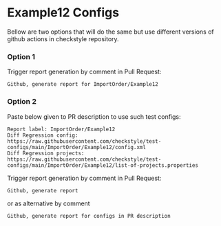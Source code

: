 # Example12 Configs

Bellow are two options that will do the same but use different versions
of github actions in checkstyle repository.


### Option 1
Trigger report generation by comment in Pull Request:
```
Github, generate report for ImportOrder/Example12
```

### Option 2

Paste below given to PR description to use such test configs:
```
Report label: ImportOrder/Example12
Diff Regression config: https://raw.githubusercontent.com/checkstyle/test-configs/main/ImportOrder/Example12/config.xml
Diff Regression projects: https://raw.githubusercontent.com/checkstyle/test-configs/main/ImportOrder/Example12/list-of-projects.properties
```

Trigger report generation by comment in Pull Request:
```
Github, generate report
```
or as alternative by comment
```
Github, generate report for configs in PR description
```
